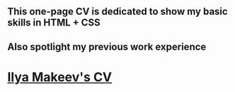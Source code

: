 ## This one-page CV is dedicated to show my basic skills in HTML + CSS <br>
## Also spotlight my previous work experience

# [Ilya Makeev's CV](https://cult2rologist.github.io/My-CV/)
